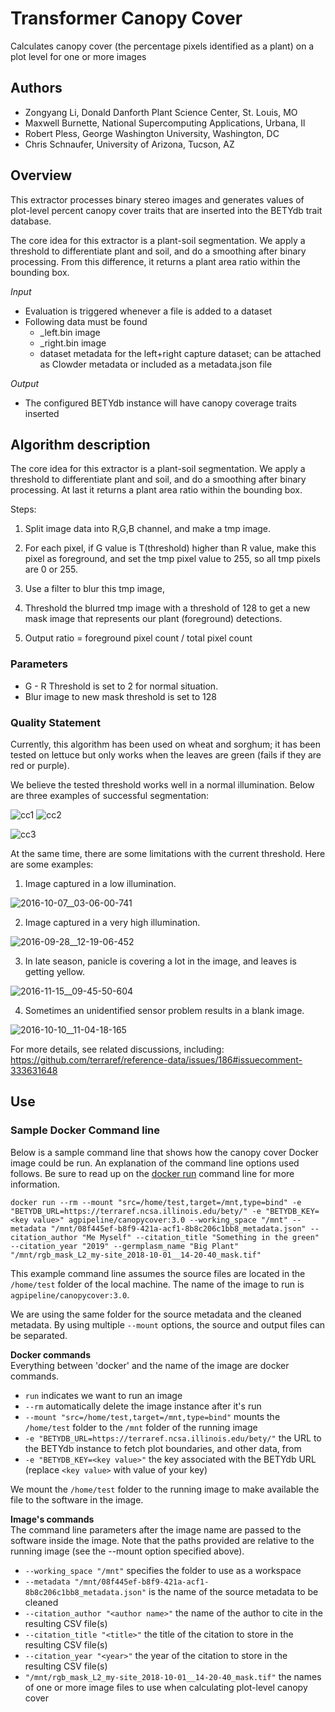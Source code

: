 # Transformer Canopy Cover
Calculates canopy cover (the percentage pixels identified as a plant) on a plot level for one or more images

## Authors

* Zongyang Li, Donald Danforth Plant Science Center, St. Louis, MO
* Maxwell Burnette, National Supercomputing Applications, Urbana, Il
* Robert Pless, George Washington University, Washington, DC
* Chris Schnaufer, University of Arizona, Tucson, AZ

## Overview

This extractor processes binary stereo images and generates values of plot-level percent canopy cover traits that are inserted into the BETYdb trait database.

 The core idea for this extractor is a plant-soil segmentation. 
 We apply a threshold to differentiate plant and soil, and do a smoothing after binary processing. 
 From this difference, it returns a plant area ratio within the bounding box.

_Input_

  - Evaluation is triggered whenever a file is added to a dataset
  - Following data must be found
    - _left.bin image
    - _right.bin image
    - dataset metadata for the left+right capture dataset; can be attached as Clowder metadata or included as a metadata.json file
    
_Output_

  - The configured BETYdb instance will have canopy coverage traits inserted

## Algorithm description

The core idea for this extractor is a plant-soil segmentation. We apply a threshold to differentiate plant and soil, and do a smoothing after binary processing. At last it returns a plant area ratio within the bounding box.

Steps:

1. Split image data into R,G,B channel, and make a tmp image.

2. For each pixel, if G value is T(threshold) higher than R value, make this pixel as foreground, and set the tmp pixel value to 255, so all tmp pixels are 0 or 255.

3. Use a filter to blur this tmp image,

4. Threshold the blurred tmp image with a threshold of 128 to get a new mask image that represents our plant (foreground) detections.

5. Output ratio = foreground pixel count / total pixel count

### Parameters

* G - R Threshold is set to 2 for normal situation.
* Blur image to new mask threshold is set to 128

### Quality Statement

Currently, this algorithm has been used on wheat and sorghum; it has been tested on lettuce but only works when the leaves are green (fails if they are red or purple).

We believe the tested threshold works well in a normal illumination. Below are three examples of successful segmentation:

![cc1](figures/normal_canopy_cover.png)
![cc2](figures/normal_canopy_cover2.png)

![cc3](figures/normal_canopy_cover3.png)

At the same time, there are some limitations with the current threshold. Here are some examples:

1. Image captured in a low illumination.

![2016-10-07__03-06-00-741](figures/low_illumination.jpg)

2. Image captured in a very high illumination.

![2016-09-28__12-19-06-452](figures/high_illumination.jpg)

3. In late season, panicle is covering a lot in the image, and leaves is getting yellow.

![2016-11-15__09-45-50-604](figures/yellow_plant.jpg)

4. Sometimes an unidentified sensor problem results in a blank image.

![2016-10-10__11-04-18-165](figures/sensor_problem.jpg)

For more details, see related discussions, including: https://github.com/terraref/reference-data/issues/186#issuecomment-333631648


## Use 

### Sample Docker Command line
Below is a sample command line that shows how the canopy cover Docker image could be run.
An explanation of the command line options used follows.
Be sure to read up on the [docker run](https://docs.docker.com/engine/reference/run/) command line for more information.

```docker run --rm --mount "src=/home/test,target=/mnt,type=bind" -e "BETYDB_URL=https://terraref.ncsa.illinois.edu/bety/" -e "BETYDB_KEY=<key value>" agpipeline/canopycover:3.0 --working_space "/mnt" --metadata "/mnt/08f445ef-b8f9-421a-acf1-8b8c206c1bb8_metadata.json" --citation_author "Me Myself" --citation_title "Something in the green" --citation_year "2019" --germplasm_name "Big Plant" "/mnt/rgb_mask_L2_my-site_2018-10-01__14-20-40_mask.tif"```

This example command line assumes the source files are located in the `/home/test` folder of the local machine.
The name of the image to run is `agpipeline/canopycover:3.0`.

We are using the same folder for the source metadata and the cleaned metadata.
By using multiple `--mount` options, the source and output files can be separated.

**Docker commands** \
Everything between 'docker' and the name of the image are docker commands.

- `run` indicates we want to run an image
- `--rm` automatically delete the image instance after it's run
- `--mount "src=/home/test,target=/mnt,type=bind"` mounts the `/home/test` folder to the `/mnt` folder of the running image
- `-e "BETYDB_URL=https://terraref.ncsa.illinois.edu/bety/"` the URL to the BETYdb instance to fetch plot boundaries, and other data, from
- `-e "BETYDB_KEY=<key value>"` the key associated with the BETYdb URL (replace `<key value>` with value of your key)

We mount the `/home/test` folder to the running image to make available the file to the software in the image.

**Image's commands** \
The command line parameters after the image name are passed to the software inside the image.
Note that the paths provided are relative to the running image (see the --mount option specified above).

- `--working_space "/mnt"` specifies the folder to use as a workspace
- `--metadata "/mnt/08f445ef-b8f9-421a-acf1-8b8c206c1bb8_metadata.json"` is the name of the source metadata to be cleaned
- `--citation_author "<author name>"` the name of the author to cite in the resulting CSV file(s)
- `--citation_title "<title>"` the title of the citation to store in the resulting CSV file(s)
- `--citation_year "<year>"` the year of the citation to store in the resulting CSV file(s)
- `"/mnt/rgb_mask_L2_my-site_2018-10-01__14-20-40_mask.tif"` the names of one or more image files to use when calculating plot-level canopy cover
